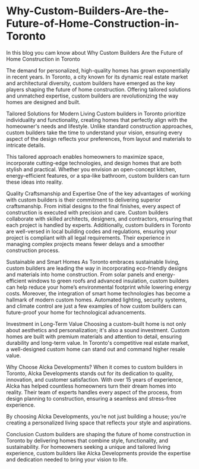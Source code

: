 # Why-Custom-Builders-Are-the-Future-of-Home-Construction-in-Toronto
In this blog you cam know about Why Custom Builders Are the Future of Home Construction in Toronto

The demand for personalized, high-quality homes has grown exponentially in recent years. In Toronto, a city known for its dynamic real estate market and architectural diversity, custom builders have emerged as the key players shaping the future of home construction. Offering tailored solutions and unmatched expertise, custom builders are revolutionizing the way homes are designed and built.

Tailored Solutions for Modern Living
Custom builders in Toronto prioritize individuality and functionality, creating homes that perfectly align with the homeowner's needs and lifestyle. Unlike standard construction approaches, custom builders take the time to understand your vision, ensuring every aspect of the design reflects your preferences, from layout and materials to intricate details.

This tailored approach enables homeowners to maximize space, incorporate cutting-edge technologies, and design homes that are both stylish and practical. Whether you envision an open-concept kitchen, energy-efficient features, or a spa-like bathroom, custom builders can turn these ideas into reality.

Quality Craftsmanship and Expertise
One of the key advantages of working with custom builders is their commitment to delivering superior craftsmanship. From initial designs to the final finishes, every aspect of construction is executed with precision and care. Custom builders collaborate with skilled architects, designers, and contractors, ensuring that each project is handled by experts.
Additionally, custom builders in Toronto are well-versed in local building codes and regulations, ensuring your project is compliant with all legal requirements. Their experience in managing complex projects means fewer delays and a smoother construction process.

Sustainable and Smart Homes
As Toronto embraces sustainable living, custom builders are leading the way in incorporating eco-friendly designs and materials into home construction. From solar panels and energy-efficient windows to green roofs and advanced insulation, custom builders can help reduce your home’s environmental footprint while lowering energy costs.
Moreover, the integration of smart home technologies has become a hallmark of modern custom homes. Automated lighting, security systems, and climate control are just a few examples of how custom builders can future-proof your home for technological advancements.

Investment in Long-Term Value
Choosing a custom-built home is not only about aesthetics and personalization; it's also a sound investment. Custom homes are built with premium materials and attention to detail, ensuring durability and long-term value. In Toronto's competitive real estate market, a well-designed custom home can stand out and command higher resale value.

Why Choose Alcka Developments?
When it comes to custom builders in Toronto, Alcka Developments stands out for its dedication to quality, innovation, and customer satisfaction. With over 15 years of experience, Alcka has helped countless homeowners turn their dream homes into reality. Their team of experts handles every aspect of the process, from design planning to construction, ensuring a seamless and stress-free experience.

By choosing Alcka Developments, you’re not just building a house; you’re creating a personalized living space that reflects your style and aspirations.

Conclusion
Custom builders are shaping the future of home construction in Toronto by delivering homes that combine style, functionality, and sustainability. For homeowners seeking a unique and tailored living experience, custom builders like Alcka Developments provide the expertise and dedication needed to bring your vision to life.
